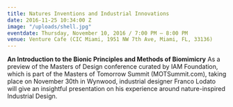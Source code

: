 ```yaml
---
title: Natures Inventions and Industrial Innovations
date: 2016-11-25 10:34:00 Z
image: "/uploads/shell.jpg"
eventdate: Thursday, November 10, 2016 / 7:00 PM – 8:00 PM
venue: Venture Cafe (CIC Miami, 1951 NW 7th Ave, Miami, FL, 33136)
---
```


**An Introduction to the Bionic Principles and Methods of Biomimicry**
As a preview of the Masters of Design conference curated by IAM Foundation, which is part of the Masters of Tomorrow Summit (MOTSummit.com), taking place on November 30th in Wynwood, industrial designer Franco Lodato will give an insightful presentation on his experience around nature-inspired Industrial Design.
